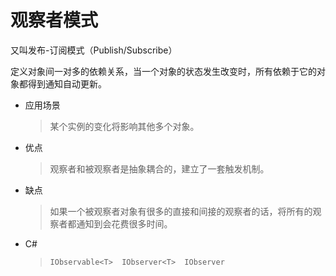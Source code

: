 # 观察者模式
又叫发布-订阅模式（Publish/Subscribe）

定义对象间一对多的依赖关系，当一个对象的状态发生改变时，所有依赖于它的对象都得到通知自动更新。  

* 应用场景
  > 某个实例的变化将影响其他多个对象。  

* 优点
  > 观察者和被观察者是抽象耦合的，建立了一套触发机制。  

* 缺点
  > 如果一个被观察者对象有很多的直接和间接的观察者的话，将所有的观察者都通知到会花费很多时间。  

* C#
  > `IObservable<T>  IObserver<T>  IObserver`
